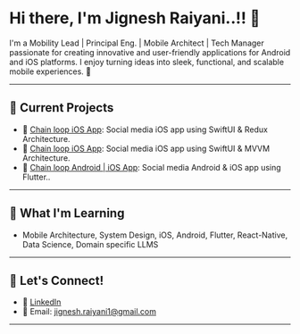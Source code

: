 # Hi there, I'm Jignesh Raiyani..!! 👋

I'm a Mobility Lead | Principal Eng. | Mobile Architect | Tech Manager passionate for creating innovative and user-friendly applications for Android and iOS platforms. I enjoy turning ideas into sleek, functional, and scalable mobile experiences. 🚀

---

## 🔭 Current Projects
- 🌟 [Chain loop iOS App](https://github.com/jigneshraiyani/Chain_Loop_Redux_SwiftUI): Social media iOS app using SwiftUI & Redux Architecture.
- 🚀 [Chain loop iOS App](https://github.com/jigneshraiyani/Chain_Loop_MVVM_SwiftUI): Social media iOS app using SwiftUI & MVVM Architecture.
- 🚀 [Chain loop Android | iOS App](https://github.com/jigneshraiyani/Chain_Loop_Flutter_App): Social media Android & iOS app using Flutter..

---

## 🌱 What I'm Learning
- Mobile Architecture, System Design, iOS, Android, Flutter, React-Native, Data Science, Domain specific LLMS

---

## 💬 Let's Connect!
- 💼 [LinkedIn](https://linkedin.com/in/jigneshraiyani1/)
- 📧 Email: [jignesh.raiyani1@gmail.com](mailto:jignesh.raiyani1@gmail.com)

---
